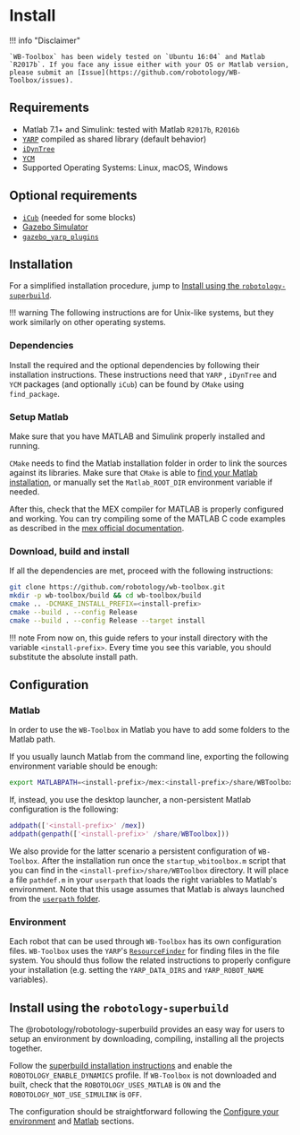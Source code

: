 # Install

!!! info "Disclaimer"

    `WB-Toolbox` has been widely tested on `Ubuntu 16:04` and Matlab `R2017b`. If you face any issue either with your OS or Matlab version, please submit an [Issue](https://github.com/robotology/WB-Toolbox/issues).

## Requirements

- Matlab 7.1+ and Simulink: tested with Matlab `R2017b`, `R2016b`
- [`YARP`](https://github.com/robotology/yarp) compiled as shared library (default behavior)
- [`iDynTree`](https://github.com/robotology/idyntree)
- [`YCM`](https://github.com/robotology/ycm)
- Supported Operating Systems: Linux, macOS,  Windows

## Optional requirements

- [`iCub`](https://github.com/robotology/icub-main) (needed for some blocks)
- [Gazebo Simulator](http://gazebosim.org/)
- [`gazebo_yarp_plugins`](https://github.com/robotology/gazebo_yarp_plugins)

## Installation

For a simplified installation procedure, jump to [Install using the `robotology-superbuild`](#install-using-the-robotology-superbuild).


!!! warning
    The following instructions are for Unix-like systems, but they work similarly on other operating systems.

### Dependencies

Install the required and the optional dependencies by following their installation instructions. These instructions need that `YARP` , `iDynTree` and `YCM` packages (and optionally `iCub`) can be found by `CMake` using `find_package`.

### Setup Matlab

Make sure that you have MATLAB and Simulink properly installed and running.

`CMake` needs to find the Matlab installation folder in order to link the sources against its libraries. Make sure that `CMake` is able to [find your Matlab installation](https://cmake.org/cmake/help/v3.3/module/FindMatlab.html), or manually set the `Matlab_ROOT_DIR` environment variable if needed.

After this, check that the MEX compiler for MATLAB is properly configured and working. You can try compiling some of the MATLAB C code examples as described in the [mex official documentation](https://www.mathworks.com/help/matlab/ref/mex.html).

### Download, build and install

If all the dependencies are met, proceed with the following instructions:

```sh
git clone https://github.com/robotology/wb-toolbox.git
mkdir -p wb-toolbox/build && cd wb-toolbox/build
cmake .. -DCMAKE_INSTALL_PREFIX=<install-prefix>
cmake --build . --config Release
cmake --build . --config Release --target install
```

!!! note
    From now on, this guide refers to your install directory with the variable `<install-prefix>`. Every time you see this variable, you should substitute the absolute install path.

## Configuration

### Matlab

In order to use the `WB-Toolbox` in Matlab you have to add some folders to the Matlab path.

If you usually launch Matlab from the command line, exporting the following environment variable should be enough:

```bash
export MATLABPATH=<install-prefix>/mex:<install-prefix>/share/WBToolbox:<install-prefix>/share/WBToolbox/images
```

If, instead, you use the desktop launcher, a non-persistent Matlab configuration is the following:

```matlab
addpath(['<install-prefix>' /mex])
addpath(genpath(['<install-prefix>' /share/WBToolbox]))
```

We also provide for the latter scenario a persistent configuration of `WB-Toolbox`. After the installation run once the `startup_wbitoolbox.m` script that you can find in the `<install-prefix>/share/WBToolbox` directory. It will place a file `pathdef.m` in your `userpath`  that loads the right variables to Matlab's environment. Note that this usage assumes that Matlab is always launched from the [`userpath` folder](https://it.mathworks.com/help/matlab/matlab_env/assign-userpath-as-the-startup-folder-on-unix-or-macintosh.html).

### Environment

Each robot that can be used through `WB-Toolbox` has its own configuration files. `WB-Toolbox` uses the `YARP`'s [`ResourceFinder`](http://www.yarp.it/yarp_resource_finder_tutorials.html) for finding files in the file system. You should thus follow the related instructions to properly configure your installation (e.g. setting the `YARP_DATA_DIRS` and `YARP_ROBOT_NAME` variables).

## Install using the `robotology-superbuild`

The @robotology/robotology-superbuild provides an easy way for users to setup an environment by downloading, compiling, installing all the projects together.

Follow the [superbuild installation instructions](https://github.com/robotology/robotology-superbuild/#installation) and enable the `ROBOTOLOGY_ENABLE_DYNAMICS` profile. If `WB-Toolbox` is not downloaded and built, check that the `ROBOTOLOGY_USES_MATLAB` is `ON` and the `ROBOTOLOGY_NOT_USE_SIMULINK` is `OFF`.

The configuration should be straightforward following the [Configure your environment](https://github.com/robotology/robotology-superbuild/#configure-your-environment) and [Matlab](https://github.com/robotology/robotology-superbuild#matlab) sections.

